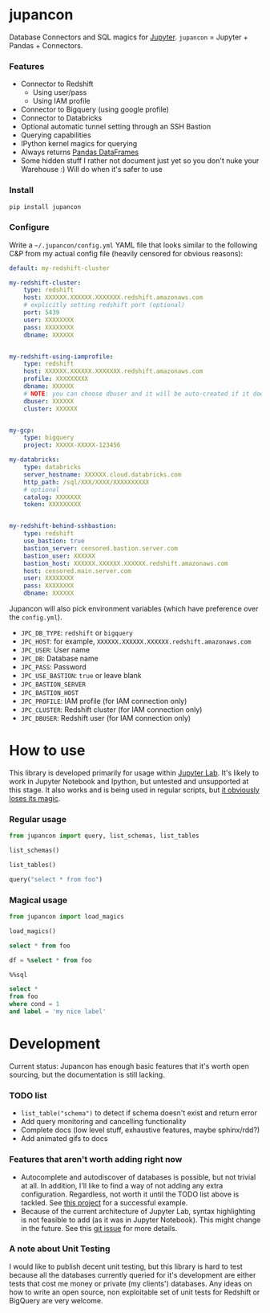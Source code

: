 # jupancon

Database Connectors and SQL magics for [Jupyter](https://docs.jupyter.org/en/latest/). `jupancon` = Jupyter + Pandas + Connectors. 

### Features

- Connector to Redshift
    - Using user/pass
    - Using IAM profile
- Connector to Bigquery (using google profile)
- Connector to Databricks
- Optional automatic tunnel setting through an SSH Bastion
- Querying capabilities
- IPython kernel magics for querying
- Always returns [Pandas DataFrames](https://pandas.pydata.org/pandas-docs/stable/reference/api/pandas.DataFrame.html)
- Some hidden stuff I rather not document just yet so you don't nuke your Warehouse :) Will do when it's safer to use

### Install

```bash
pip install jupancon
```
### Configure

Write a `~/.jupancon/config.yml` YAML file that looks similar to the following C&P from my actual config file (heavily censored for obvious reasons):

```yaml
default: my-redshift-cluster

my-redshift-cluster: 
    type: redshift
    host: XXXXXX.XXXXXX.XXXXXXX.redshift.amazonaws.com
    # explicitly setting redshift port (optional)
    port: 5439
    user: XXXXXXXX
    pass: XXXXXXXX
    dbname: XXXXXX


my-redshift-using-iamprofile: 
    type: redshift
    host: XXXXXX.XXXXXX.XXXXXXX.redshift.amazonaws.com
    profile: XXXXXXXXX
    dbname: XXXXXX
    # NOTE: you can choose dbuser and it will be auto-created if it doesn't exist 
    dbuser: XXXXXX
    cluster: XXXXXX


my-gcp:
    type: bigquery
    project: XXXXX-XXXXX-123456

my-databricks:
    type: databricks
    server_hostname: XXXXXX.cloud.databricks.com
    http_path: /sql/XXX/XXXX/XXXXXXXXXX
    # optional
    catalog: XXXXXXX
    token: XXXXXXXXX


my-redshift-behind-sshbastion:
    type: redshift
    use_bastion: true
    bastion_server: censored.bastion.server.com
    bastion_user: XXXXXX
    bastion_host: XXXXXX.XXXXXX.XXXXXX.redshift.amazonaws.com
    host: censored.main.server.com
    user: XXXXXXXX
    pass: XXXXXXXX
    dbname: XXXXXX
```

Jupancon will also pick environment variables (which have preference over the `config.yml`). 

- `JPC_DB_TYPE`: `redshift` or `bigquery` 
- `JPC_HOST`: for example, `XXXXXX.XXXXXX.XXXXXX.redshift.amazonaws.com`
- `JPC_USER`: User name
- `JPC_DB`: Database name
- `JPC_PASS`: Password
- `JPC_USE_BASTION`: `true` or leave blank
- `JPC_BASTION_SERVER`
- `JPC_BASTION_HOST`
- `JPC_PROFILE`: IAM profile (for IAM connection only)
- `JPC_CLUSTER`: Redshift cluster (for IAM connection only) 
- `JPC_DBUSER`: Redshift user (for IAM connection only)

# How to use

This library is developed primarily for usage within [Jupyter Lab](https://jupyterlab.readthedocs.io/en/stable/getting_started/overview.html). It's likely to work in Jupyter Notebook and Ipython, but untested and unsupported at this stage. It also works and is being used in regular scripts, but [it obviously loses its magic](https://ipython.readthedocs.io/en/stable/interactive/magics.html). 

### Regular usage

```python
from jupancon import query, list_schemas, list_tables

list_schemas()

list_tables()

query("select * from foo")
```

### Magical usage

```python
from jupancon import load_magics

load_magics()
```

```sql
select * from foo
```

```sql
df = %select * from foo
```

```sql
%%sql

select * 
from foo
where cond = 1
and label = 'my nice label'
```

# Development

Current status: Jupancon has enough basic features that it's worth open sourcing, but the documentation is still lacking.

### TODO list

- `list_table("schema")` to detect if schema doesn't exist and return error
- Add query monitoring and cancelling functionality
- Complete docs (low level stuff, exhaustive features, maybe sphinx/rdd?)
- Add animated gifs to docs 


### Features that aren't worth adding right now

- Autocomplete and autodiscover of databases is possible, but not trivial at all. In addition, I'll like to find a way of not adding any extra configuration. Regardless, not worth it until the TODO list above is tackled. See [this project](https://github.com/jupyter-lsp/jupyterlab-lsp) for a successful example.
- Because of the current architecture of Jupyter Lab, syntax highlighting is not feasible to add (as it was in Jupyter Notebook). This might change in the future. See this [git issue](https://github.com/jupyterlab/jupyterlab/issues/3869) for more details.


### A note about Unit Testing

I would like to publish decent unit testing, but this library is hard to test because all the databases currently queried for it's development are either tests that cost me money or private (my clients') databases. Any ideas on how to write an open source, non exploitable set of unit tests for Redshift or BigQuery are very welcome.

